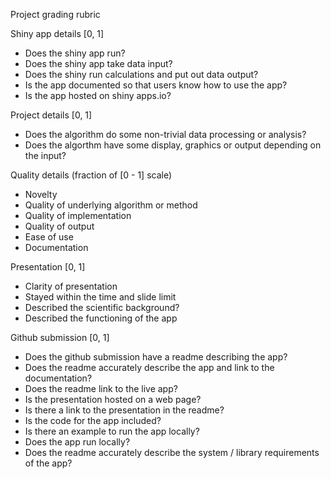 Project grading rubric

Shiny app details [0, 1]
* Does the shiny app run?
* Does the shiny app take data input?
* Does the shiny run calculations and put out data output?
* Is the app documented so that users know how to use the app?
* Is the app hosted on shiny apps.io?

Project details [0, 1]
* Does the algorithm do some non-trivial data processing or analysis?
* Does the algorthm have some display, graphics or output depending on the input?

Quality details (fraction of [0 - 1] scale)
* Novelty
* Quality of underlying algorithm or method
* Quality of implementation
* Quality of output
* Ease of use
* Documentation

Presentation [0, 1]
* Clarity of presentation
* Stayed within the time and slide limit
* Described the scientific background?
* Described the functioning of the app

Github submission [0, 1]
* Does the github submission have a readme describing the app?
* Does the readme accurately describe the app and link to the documentation?
* Does the readme link to the live app?
* Is the presentation hosted on a web page?
* Is there a link to the presentation in the readme?
* Is the code for the app included?
* Is there an example to run the app locally?
* Does the app run locally? 
* Does the readme accurately describe the system / library requirements of the app?
